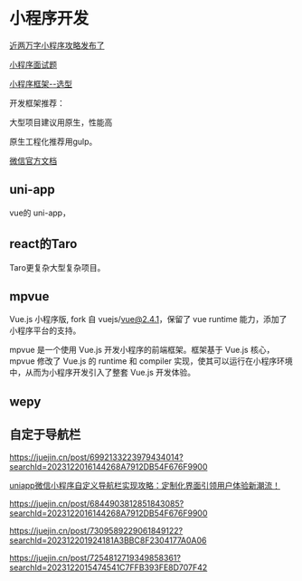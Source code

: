# 小程序开发

[近两万字小程序攻略发布了](https://juejin.cn/post/6844903670589423623)

[小程序面试题](https://juejin.cn/post/6844903793721622542)

[小程序框架--选型](https://juejin.cn/post/6844903952920608781#heading-7)

开发框架推荐：

大型项目建议用原生，性能高

原生工程化推荐用gulp。

[微信官方文档](https://developers.weixin.qq.com/miniprogram/dev/api/)

## uni-app

vue的 uni-app，

## react的Taro

Taro更复杂大型复杂项目。

## mpvue

Vue.js 小程序版, fork 自 vuejs/vue@2.4.1，保留了 vue runtime 能力，添加了小程序平台的支持。

mpvue 是一个使用 Vue.js 开发小程序的前端框架。框架基于 Vue.js 核心，mpvue 修改了 Vue.js 的 runtime 和 compiler 实现，使其可以运行在小程序环境中，从而为小程序开发引入了整套 Vue.js 开发体验。

## wepy

## 自定于导航栏

<https://juejin.cn/post/6992133223979434014?searchId=2023122016144268A7912DB54F676F9900>

[uniapp微信小程序自定义导航栏实现攻略：定制化界面引领用户体验新潮流！](https://juejin.cn/post/7310412274534744115?searchId=202312201924181A3BBC8F2304177A0A06)

<https://juejin.cn/post/6844903812851843085?searchId=2023122016144268A7912DB54F676F9900>

<https://juejin.cn/post/7309589229061849122?searchId=202312201924181A3BBC8F2304177A0A06>

https://juejin.cn/post/7254812719349858361?searchId=2023122015474541C7FFB393FE8D707F42